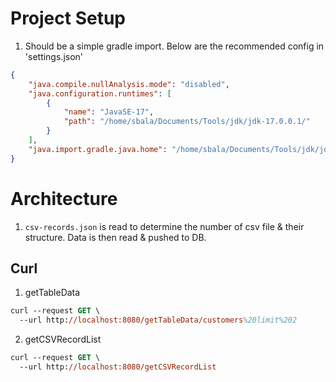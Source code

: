 # Project Setup

1. Should be a simple gradle import. Below are the recommended config in 'settings.json'

```json
{
    "java.compile.nullAnalysis.mode": "disabled",
    "java.configuration.runtimes": [
        {
            "name": "JavaSE-17",
            "path": "/home/sbala/Documents/Tools/jdk/jdk-17.0.0.1/"
        }
    ],
    "java.import.gradle.java.home": "/home/sbala/Documents/Tools/jdk/jdk-17.0.0.1/"
}
```

# Architecture

1. `csv-records.json` is read to determine the number of csv file & their structure. Data is then read & pushed to DB.

## Curl 

1. getTableData

```ps
curl --request GET \
  --url http://localhost:8080/getTableData/customers%20limit%202
```

2. getCSVRecordList

```ps
curl --request GET \
  --url http://localhost:8080/getCSVRecordList
```